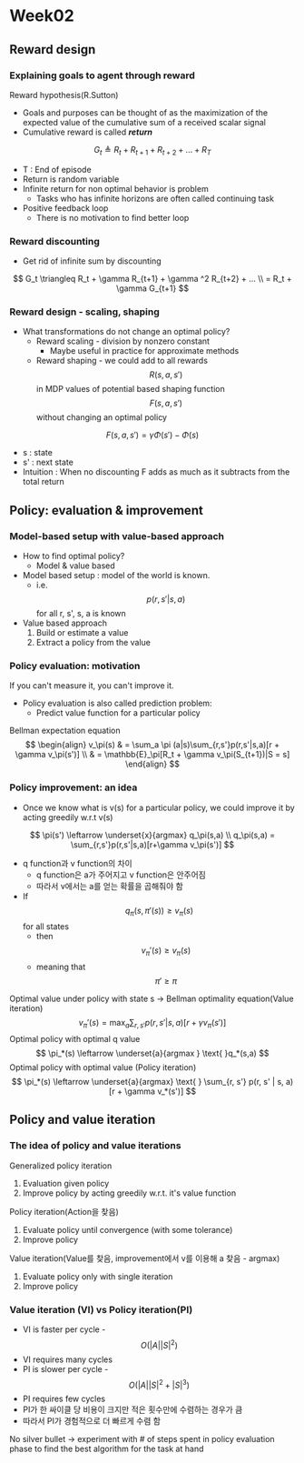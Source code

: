 # Week02

## Reward design

### Explaining goals to agent through reward

Reward hypothesis(R.Sutton)

- Goals and purposes can be thought of as the maximization of the expected value of the cumulative sum of a received scalar signal
- Cumulative reward is called ***return***

$$
G_t \triangleq R_t + R_{t+1} + R_{t+2} + ... + R_T
$$

- T : End of episode
- Return is random variable
- Infinite return for non optimal behavior is problem
  - Tasks who has infinite horizons are often called continuing task
- Positive feedback loop
  - There is no motivation to find better loop

### Reward discounting

- Get rid of infinite sum by discounting

$$
G_t \triangleq R_t + \gamma R_{t+1} + \gamma ^2 R_{t+2} + ... \\
 = R_t + \gamma G_{t+1}
$$

### Reward design - scaling, shaping

- What transformations do not change an optimal policy?
  - Reward scaling - division by nonzero constant
    - Maybe useful in practice for approximate methods
  - Reward shaping - we could add to all rewards $$R(s,a,s')$$ in MDP values of potential based shaping function $$F(s,a,s')$$ without changing an optimal policy

$$
F(s,a,s') = \gamma \Phi(s') - \Phi(s)
$$

- s : state
- s' : next state
- Intuition : When no discounting F adds as much as it subtracts from the total return

## Policy: evaluation & improvement

### Model-based setup with value-based approach

- How to find optimal policy?
  - Model & value based
- Model based setup : model of the world is known.
  - i.e. $$p(r, s' | s, a)$$for all r, s', s, a  is known
- Value based approach
  1. Build or estimate a value
  2. Extract a policy from the value

### Policy evaluation: motivation

If you can't measure it, you can't improve it.

- Policy evaluation is also called prediction problem:
  - Predict value function for a particular policy

Bellman expectation equation
$$
\begin{align}
v_\pi(s) & = \sum_a \pi (a|s)\sum_{r,s'}p(r,s'|s,a)[r + \gamma v_\pi(s')] \\
& = \mathbb{E}_\pi[R_t + \gamma v_\pi(S_{t+1})|S = s]
\end{align}
$$

### Policy improvement: an idea

- Once we know what is v(s) for a particular policy, we could improve it by acting greedily w.r.t v(s)

$$
\pi(s') \leftarrow \underset{x}{argmax} q_\pi(s,a) \\
q_\pi(s,a) = \sum_{r,s'}p(r,s'|s,a)[r+\gamma v_\pi(s')]
$$

- q function과 v function의 차이
  - q function은 a가 주어지고 v function은 안주어짐
  - 따라서 v에서는 a를 얻는 확률을 곱해줘야 함
- If $$ q_\pi(s, \pi'(s)) \ge v_\pi(s) $$ for all states
  - then $$v_\pi'(s) \ge v_\pi(s)$$
  - meaning that $$\pi' \ge \pi$$

Optimal value under policy with state s -> Bellman optimality equation(Value iteration)
$$
v_\pi'(s) = \max_a \sum_{r,s'}p(r, s' | s, a)[r + \gamma v_\pi(s')]
$$
Optimal policy with optimal q value
$$
\pi_*(s) \leftarrow \underset{a}{argmax } \text{ }q_*(s,a)
$$
Optimal policy with optimal value (Policy iteration)
$$
\pi_*(s) \leftarrow \underset{a}{argmax} \text{ } \sum_{r, s'} p(r, s' | s, a)[r + \gamma v_*(s')]
$$

## Policy and value iteration

### The idea of policy and value iterations

Generalized policy iteration

1. Evaluation given policy
2. Improve policy by acting greedily w.r.t. it's value function

Policy iteration(Action을 찾음)

1. Evaluate policy until convergence (with some tolerance)
2. Improve policy

Value iteration(Value를 찾음, improvement에서 v를 이용해 a 찾음 - argmax)

1. Evaluate policy only with single iteration
2. Improve policy

### Value iteration (VI) vs Policy iteration(PI)

- VI is faster per cycle - $$O(|A||S|^2)$$
- VI requires many cycles
- PI is slower per cycle - $$O(|A||S|^2 + |S|^3)$$
- PI requires few cycles
- PI가 한 싸이클 당 비용이 크지만 적은 횟수만에 수렴하는 경우가 큼
- 따라서 PI가 경험적으로 더 빠르게 수렴 함

No silver bullet -> experiment with # of steps spent in policy evaluation phase to find the best algorithm for the task at hand